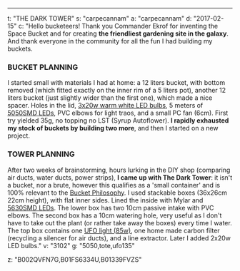 ---
t: "THE DARK TOWER"
s: "carpecannam"
a: "carpecannam"
d: "2017-02-15"
c: "Hello bucketeers! Thank you Commander Ekrof for inventing the Space Bucket and for creating <strong>the friendliest gardening site in the galaxy</strong>. And thank everyone in the community for all the fun I had building my buckets.<h3>BUCKET PLANNING</h3>I started small with materials I had at home: a 12 liters bucket, with bottom removed (which fitted exactly on the inner rim of a 5 liters pot), another 12 liters bucket (just slightly wider than the first one), which made a nice spacer. Holes in the lid, <a href='http://amzn.to/1YlxtRS'>3x20w warm white LED bulbs</a>, 5 meters of <a href='http://amzn.to/1S9nZup'>5050SMD LEDs</a>, PVC elbows for light traos, and a small PC fan (6cm). First try yielded 35g, no topping no LST (Syrup Autoflower). <strong>I rapidly exhausted my stock of buckets by building two more</strong>, and then I started on a new project.<h3>TOWER PLANNING</h3>After two weeks of brainstorming, hours lurking in the DIY shop (comparing air ducts, water ducts, power strips), <strong>I came up with The Dark Tower</strong>: it isn't a bucket, nor a brute, however this qualifies as a 'small container' and is 100% relevant to the <a href='/manifesto'>Bucket Philosophy</a>.
  I used stackable boxes (36x26cm 22cm height), with flat inner sides. Lined the inside with Mylar and <a href='http://amzn.to/1S9o4hS'>5630SMD LEDs</a>. The lower box has two 10cm passive intake with PVC elbows. The second box has a 10cm watering hole, very useful as I don't have to take out the plant (or rather take away the boxes) every time I water. The top box contains one <a href='http://amzn.to/1YlxKnV'>UFO light (85w)</a>, one home made carbon filter (recycling a silencer for air ducts), and a line extractor. Later I added 2x20w LED bulbs."
v: "3102"
g: "5050,tote,ufo135"

z: "B002QVFN7G,B01FS6334U,B01339FVZS"
